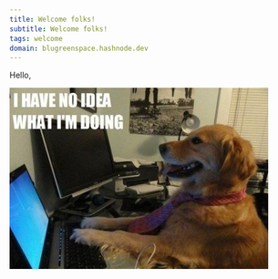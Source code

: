 ```yaml
---
title: Welcome folks!
subtitle: Welcome folks!
tags: welcome
domain: blugreenspace.hashnode.dev
---
```


Hello,

![](./meme.jpg)
